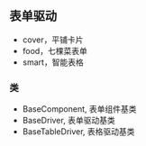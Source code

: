 表单驱动
------------------

- cover，平铺卡片
- food，七棵菜表单
- smart，智能表格

### 类

- BaseComponent, 表单组件基类
- BaseDriver, 表单驱动基类
- BaseTableDriver, 表格驱动基类
